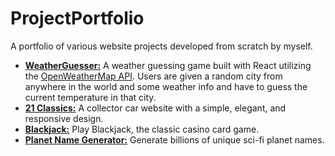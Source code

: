 # ProjectPortfolio

A portfolio of various website projects developed from scratch by myself.

- **[WeatherGuesser:](https://master--keen-torte-d6dd9d.netlify.app/)** A weather guessing game built with React utilizing the [OpenWeatherMap API](https://openweathermap.org/). Users are given a random city from anywhere in the world and some weather info and have to guess the current temperature in that city.
- **[21 Classics:](https://21classics.com/)** A collector car website with a simple, elegant, and responsive design.
- **[Blackjack:](https://l1fe0nmars.github.io/Blackjack/index.html)** Play Blackjack, the classic casino card game.
- **[Planet Name Generator:](https://l1fe0nmars.github.io/PlanetNameGenerator/index.html)** Generate billions of unique sci-fi planet names.
